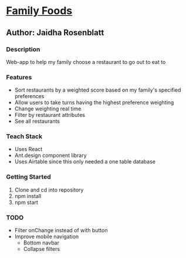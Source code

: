# [Family Foods](https://family-foods.netlify.app)

## Author: Jaidha Rosenblatt

### Description

Web-app to help my family choose a restaurant to go out to eat to

### Features

- Sort restaurants by a weighted score based on my family's specified preferences
- Allow users to take turns having the highest preference weighting
- Change weighting real time
- Filter by restaurant attributes
- See all restaurants

### Teach Stack

- Uses React
- Ant.design component library
- Uses Airtable since this only needed a one table database

### Getting Started

1. Clone and cd into repository
2. npm install
3. npm start

### TODO

- Filter onChange instead of with button
- Improve mobile navigation
  - Bottom navbar
  - Collapse filters
